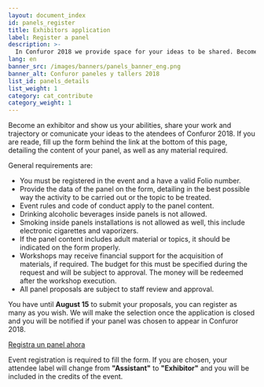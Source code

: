 ```yaml
---
layout: document_index
id: panels_register
title: Exhibitors application
label: Register a panel
description: >-
  In Confuror 2018 we provide space for your ideas to be shared. Become an exhibitor and create an unforgettable panel. Keep reading to find how.
lang: en
banner_src: /images/banners/panels_banner_eng.png
banner_alt: Confuror paneles y tallers 2018
list_id: panels_details
list_weight: 1
category: cat_contribute
category_weight: 1
---
```


Become an exhibitor and show us your abilities, share your work and trajectory or comunicate your ideas to the atendees of Confuror 2018. If you are reade, fill up the form behind the link at the bottom of this page, detailing the content of your panel, as well as any material required.

General requirements are:
- You must be registered in the event and a have a valid Folio number.
- Provide the data of the panel on the form, detailing in the best possible way the activity to be carried out or the topic to be treated.
- Event rules and code of conduct apply to the panel content.
- Drinking alcoholic beverages inside panels is not allowed.
- Smoking inside panels installations is not allowed as well, this include electronic cigarettes and vaporizers.
- If the panel content includes adult material or topics, it should be indicated on the form properly.
- Workshops may receive financial support for the acquisition of materials, if required. The budget for this must be specified during the request and will be subject to approval. The money will be redeemed after the workshop execution.
- All panel proposals are subject to staff review and approval.

You have until **August 15** to submit your proposals, you can register as many as you wish. We will make the selection once the application is closed and you will be notified if your panel was chosen to appear in Confuror 2018.

<div class="registration__form-button-container">
  <a href="https://goo.gl/forms/PuDyHaY5eDQSKgI13" class="registration__form-button" target="_blank">Registra un panel ahora</a>
</div>

Event registration is required to fill the form. If you are chosen, your attendee label will change from **"Assistant"** to **"Exhibitor"** and you will be included in the credits of the event.
